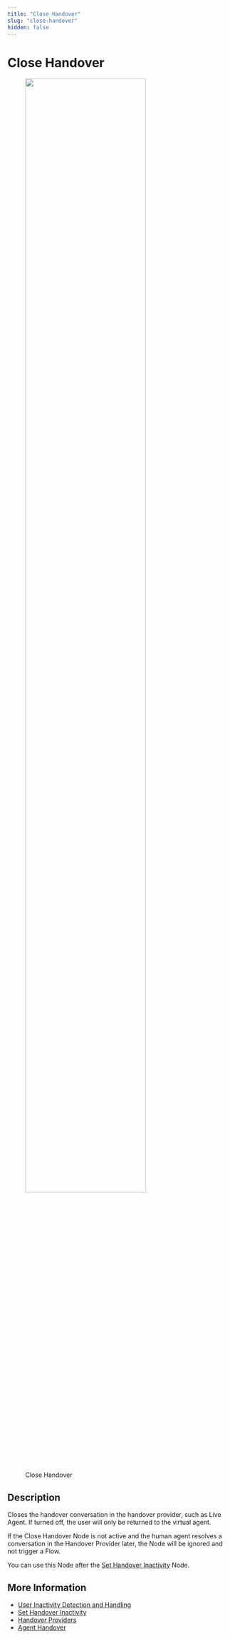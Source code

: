 ```yaml
---
title: "Close Handover"
slug: "close-handover"
hidden: false
---
```

# Close Handover

<figure>
  <img class="image-center" src="{{config.site_url}}ai/flow-nodes/images/other/close-handover.png" width="80%" />
  <figcaption>Close Handover</figcaption>
</figure>

## Description

Closes the handover conversation in the handover provider, such as Live Agent. If turned off, the user will only be returned to the virtual agent.

If the Close Handover Node is not active and the human agent resolves a conversation in the Handover Provider later, the Node will be ignored and not trigger a Flow.

You can use this Node after the [Set Handover Inactivity](set-handover-inactivity.md) Node.

## More Information

- [User Inactivity Detection and Handling](../../handover-providers/user-inactivity-detection.md)
- [Set Handover Inactivity](set-handover-inactivity.md)
- [Handover Providers](../../handover-providers/overview.md)
- [Agent Handover](handover-to-agent.md)